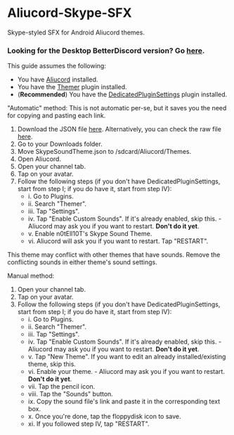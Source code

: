 # Aliucord-Skype-SFX
Skype-styled SFX for Android Aliucord themes.

### Looking for the Desktop BetterDiscord version? Go [here](https://github.com/n0tGit/BD-Skype-SFX/).

This guide assumes the following:
- You have [Aliucord](https://github.com/Aliucord/Aliucord) installed.
- You have the [Themer](https://github.com/Vendicated/AliucordPlugins/tree/main/Themer) plugin installed.
- (**Recommended**) You have the [DedicatedPluginSettings](https://github.com/Vendicated/AliucordPlugins/tree/main/DedicatedPluginSettings) plugin installed.

"Automatic" method:
This is not automatic per-se, but it saves you the need for copying and pasting each link.
1. Download the JSON file [here](https://minhaskamal.github.io/DownGit/#/home?url=https://github.com/n0tGit/Aliucord-Skype-SFX/raw/main/SkypeSoundTheme.json). Alternatively, you can check the raw file [here](https://github.com/n0tGit/Aliucord-Skype-SFX/raw/main/SkypeSoundTheme.json).
2. Go to your Downloads folder.
3. Move SkypeSoundTheme.json to /sdcard/Aliucord/Themes.
4. Open Aliucord.
5. Open your channel tab.
6. Tap on your avatar.
7. Follow the following steps (if you don't have DedicatedPluginSettings, start from step I; if you do have it, start from step IV):
   - i. Go to Plugins.
   - ii. Search "Themer".
   - iii. Tap "Settings".
   - iv. Tap "Enable Custom Sounds". If it's already enabled, skip this.
         - Aliucord may ask you if you want to restart. **Don't do it yet**.
   - v. Enable n0tEll10T's Skype Sound Theme.
   - vi. Aliucord will ask you if you want to restart. Tap "RESTART".

This theme may conflict with other themes that have sounds. Remove the conflicting sounds in either theme's sound settings.

Manual method:
1. Open your channel tab.
2. Tap on your avatar.
3. Follow the following steps (if you don't have DedicatedPluginSettings, start from step I; if you do have it, start from step IV):
   - i. Go to Plugins.
   - ii. Search "Themer".
   - iii. Tap "Settings".
   - iv. Tap "Enable Custom Sounds". If it's already enabled, skip this.
         - Aliucord may ask you if you want to restart. **Don't do it yet**.
   - v. Tap "New Theme". If you want to edit an already installed/existing theme, skip this.
   - vi. Enable your theme.
         - Aliucord may ask you if you want to restart. **Don't do it yet**.
   - vii. Tap the pencil icon.
   - viii. Tap the "Sounds" button.
   - ix. Copy the sound file's link and paste it in the corresponding text box.
   - x. Once you're done, tap the floppydisk icon to save.
   - xi. If you followed step IV, tap "RESTART".
